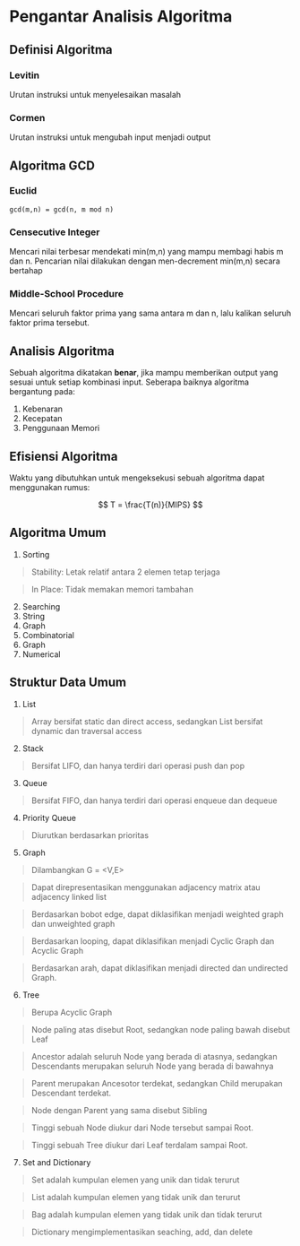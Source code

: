 # Pengantar Analisis Algoritma

## Definisi Algoritma

### Levitin

Urutan instruksi untuk menyelesaikan masalah

### Cormen

Urutan instruksi untuk mengubah input menjadi output

## Algoritma GCD

### Euclid

```
gcd(m,n) = gcd(n, m mod n)
```

### Censecutive Integer

Mencari nilai terbesar mendekati min(m,n) yang mampu membagi habis m dan n. Pencarian nilai dilakukan dengan men-decrement min(m,n) secara bertahap

### Middle-School Procedure

Mencari seluruh faktor prima yang sama antara m dan n, lalu kalikan seluruh faktor prima tersebut.

## Analisis Algoritma

Sebuah algoritma dikatakan **benar**, jika mampu memberikan output yang sesuai untuk setiap kombinasi input. Seberapa baiknya algoritma bergantung pada:

1. Kebenaran
2. Kecepatan
3. Penggunaan Memori

## Efisiensi Algoritma

Waktu yang dibutuhkan untuk mengeksekusi sebuah algoritma dapat menggunakan rumus:

$$
T = \frac{T(n)}{MIPS}
$$

## Algoritma Umum

1. Sorting

> Stability: Letak relatif antara 2 elemen tetap terjaga

> In Place: Tidak memakan memori tambahan

2. Searching
3. String
4. Graph
5. Combinatorial
6. Graph
7. Numerical

## Struktur Data Umum

1. List

> Array bersifat static dan direct access, sedangkan List bersifat dynamic dan traversal access

2. Stack

> Bersifat LIFO, dan hanya terdiri dari operasi push dan pop

3. Queue

> Bersifat FIFO, dan hanya terdiri dari operasi enqueue dan dequeue

4. Priority Queue

> Diurutkan berdasarkan prioritas

5. Graph

> Dilambangkan G = <V,E>

> Dapat direpresentasikan menggunakan adjacency matrix atau adjacency linked list

> Berdasarkan bobot edge, dapat diklasifikan menjadi weighted graph dan unweighted graph

> Berdasarkan looping, dapat diklasifikan menjadi Cyclic Graph dan Acyclic Graph

> Berdasarkan arah, dapat diklasifikan menjadi directed dan undirected Graph.

6. Tree

> Berupa Acyclic Graph

> Node paling atas disebut Root, sedangkan node paling bawah disebut Leaf

> Ancestor adalah seluruh Node yang berada di atasnya, sedangkan Descendants merupakan seluruh Node yang berada di bawahnya

> Parent merupakan Ancesotor terdekat, sedangkan Child merupakan Descendant terdekat.

> Node dengan Parent yang sama disebut Sibling

> Tinggi sebuah Node diukur dari Node tersebut sampai Root.

> Tinggi sebuah Tree diukur dari Leaf terdalam sampai Root.

7. Set and Dictionary

> Set adalah kumpulan elemen yang unik dan tidak terurut

> List adalah kumpulan elemen yang tidak unik dan terurut

> Bag adalah kumpulan elemen yang tidak unik dan tidak terurut

> Dictionary mengimplementasikan seaching, add, dan delete